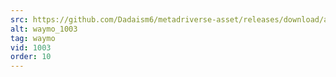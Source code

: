 ```yaml
---
src: https://github.com/Dadaism6/metadriverse-asset/releases/download/assetsv1.0.3/waymo_1003.mp4
alt: waymo_1003
tag: waymo
vid: 1003
order: 10
---
```

